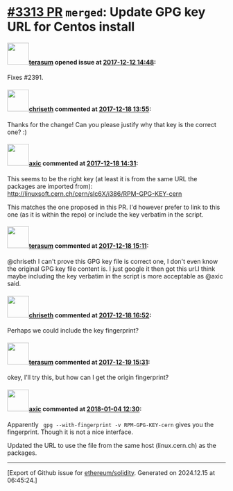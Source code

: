 # [\#3313 PR](https://github.com/ethereum/solidity/pull/3313) `merged`: Update GPG key URL for Centos install

#### <img src="https://avatars.githubusercontent.com/u/20042193?u=74d20951ab80e27068e4b7d3a3de360e62345d1e&v=4" width="50">[terasum](https://github.com/terasum) opened issue at [2017-12-12 14:48](https://github.com/ethereum/solidity/pull/3313):

Fixes #2391.

#### <img src="https://avatars.githubusercontent.com/u/9073706?v=4" width="50">[chriseth](https://github.com/chriseth) commented at [2017-12-18 13:55](https://github.com/ethereum/solidity/pull/3313#issuecomment-352431757):

Thanks for the change! Can you please justify why that key is the correct one? :)

#### <img src="https://avatars.githubusercontent.com/u/20340?v=4" width="50">[axic](https://github.com/axic) commented at [2017-12-18 14:31](https://github.com/ethereum/solidity/pull/3313#issuecomment-352441492):

This seems to be the right key (at least it is from the same URL the packages are imported from): http://linuxsoft.cern.ch/cern/slc6X/i386/RPM-GPG-KEY-cern

This matches the one proposed in this PR. I'd however prefer to link to this one (as it is within the repo) or include the key verbatim in the script.

#### <img src="https://avatars.githubusercontent.com/u/20042193?u=74d20951ab80e27068e4b7d3a3de360e62345d1e&v=4" width="50">[terasum](https://github.com/terasum) commented at [2017-12-18 15:11](https://github.com/ethereum/solidity/pull/3313#issuecomment-352453158):

@chriseth I can't prove this GPG key file is correct one, I don't even know the original GPG key file content is. I just google it then got this url.I think  maybe including the key verbatim in the script is more acceptable as @axic said.

#### <img src="https://avatars.githubusercontent.com/u/9073706?v=4" width="50">[chriseth](https://github.com/chriseth) commented at [2017-12-18 16:52](https://github.com/ethereum/solidity/pull/3313#issuecomment-352486136):

Perhaps we could include the key fingerprint?

#### <img src="https://avatars.githubusercontent.com/u/20042193?u=74d20951ab80e27068e4b7d3a3de360e62345d1e&v=4" width="50">[terasum](https://github.com/terasum) commented at [2017-12-19 15:31](https://github.com/ethereum/solidity/pull/3313#issuecomment-352793035):

okey, I'll try this, but how can I get the origin fingerprint?

#### <img src="https://avatars.githubusercontent.com/u/20340?v=4" width="50">[axic](https://github.com/axic) commented at [2018-01-04 12:30](https://github.com/ethereum/solidity/pull/3313#issuecomment-355270742):

Apparently ` gpg --with-fingerprint -v RPM-GPG-KEY-cern` gives you the fingerprint. Though it is not a nice interface.

Updated the URL to use the file from the same host (linux.cern.ch) as the packages.


-------------------------------------------------------------------------------



[Export of Github issue for [ethereum/solidity](https://github.com/ethereum/solidity). Generated on 2024.12.15 at 06:45:24.]
